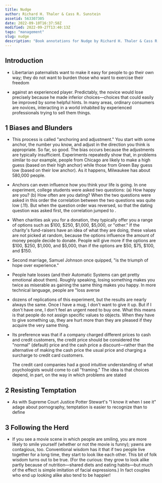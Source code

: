 ```yaml
---
title: Nudge
author: Richard H. Thaler & Cass R. Sunstein
assetid: 563307305
date: 2022-09-10T16:37:58Z
modified: 2022-09-27T13:40:13Z
tags: "management"
slug: nudge
description: "Book annotations for Nudge by Richard H. Thaler & Cass R. Sunstein"
---
```


## Introduction

*  Libertarian paternalists want to make it easy for people to go their own way; they do not want to burden those who want to exercise their freedom

*  against an experienced player. Predictably, the novice would lose precisely because he made inferior choices—choices that could easily be improved by some helpful hints. In many areas, ordinary consumers are novices, interacting in a world inhabited by experienced professionals trying to sell them things.

## 1 Biases and Blunders

*  This process is called "anchoring and adjustment." You start with some anchor, the number you know, and adjust in the direction you think is appropriate. So far, so good. The bias occurs because the adjustments are typically insufficient. Experiments repeatedly show that, in problems similar to our example, people from Chicago are likely to make a high guess (based on their high anchor) while those from Green Bay guess low (based on their low anchor). As it happens, Milwaukee has about 580,000 people.

*  Anchors can even influence how you think your life is going. In one experiment, college students were asked two questions: (a) How happy are you? (b) How often are you dating? When the two questions were asked in this order the correlation between the two questions was quite low (.11). But when the question order was reversed, so that the dating question was asked first, the correlation jumped to .

*  When charities ask you for a donation, they typically offer you a range of options such as $100, $250, $1,000, $5,000, or "other." If the charity's fund-raisers have an idea of what they are doing, these values are not picked at random, because the options influence the amount of money people decide to donate. People will give more if the options are $100, $250, $1,000, and $5,000, than if the options are $50, $75, $100, and $150.

*  Second marriage, Samuel Johnson once quipped, "is the triumph of hope over experience."

*  People hate losses (and their Automatic Systems can get pretty emotional about them). Roughly speaking, losing something makes you twice as miserable as gaining the same thing makes you happy. In more technical language, people are "loss averse

*  dozens of replications of this experiment, but the results are nearly always the same. Once I have a mug, I don't want to give it up. But if I don't have one, I don't feel an urgent need to buy one. What this means is that people do not assign specific values to objects. When they have to give something up, they are hurt more than they are pleased if they acquire the very same thing.

*  Its preference was that if a company charged different prices to cash and credit customers, the credit price should be considered the "normal" (default) price and the cash price a discount—rather than the alternative of making the cash price the usual price and charging a surcharge to credit card customers.
   
   The credit card companies had a good intuitive understanding of what psychologists would come to call "framing." The idea is that choices depend, in part, on the way in which problems are stated

## 2 Resisting Temptation

*  As with Supreme Court Justice Potter Stewart's "I know it when I see it" adage about pornography, temptation is easier to recognize than to define

## 3 Following the Herd

*  If you see a movie scene in which people are smiling, you are more likely to smile yourself (whether or not the movie is funny); yawns are contagious, too. Conventional wisdom has it that if two people live together for a long time, they start to look like each other. This bit of folk wisdom turns out to be true. (For the curious: they grow to look alike partly because of nutrition—shared diets and eating habits—but much of the effect is simple imitation of facial expressions.) In fact couples who end up looking alike also tend to be happier!

